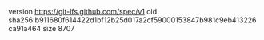 version https://git-lfs.github.com/spec/v1
oid sha256:b911680f614422d1bf12b25d017a2cf59000153847b981c9eb413226ca91a464
size 8707
